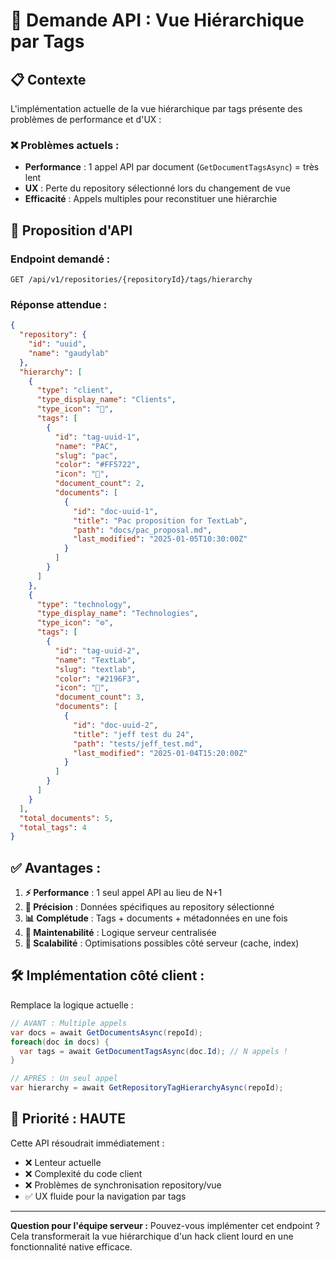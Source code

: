 # 🎯 Demande API : Vue Hiérarchique par Tags

## 📋 Contexte

L'implémentation actuelle de la vue hiérarchique par tags présente des problèmes de performance et d'UX :

### ❌ Problèmes actuels :
- **Performance** : 1 appel API par document (`GetDocumentTagsAsync`) = très lent
- **UX** : Perte du repository sélectionné lors du changement de vue
- **Efficacité** : Appels multiples pour reconstituer une hiérarchie

## 🎯 Proposition d'API

### Endpoint demandé :
```
GET /api/v1/repositories/{repositoryId}/tags/hierarchy
```

### Réponse attendue :
```json
{
  "repository": {
    "id": "uuid",
    "name": "gaudylab"
  },
  "hierarchy": [
    {
      "type": "client",
      "type_display_name": "Clients",
      "type_icon": "🏢",
      "tags": [
        {
          "id": "tag-uuid-1",
          "name": "PAC",
          "slug": "pac",
          "color": "#FF5722",
          "icon": "🏢",
          "document_count": 2,
          "documents": [
            {
              "id": "doc-uuid-1",
              "title": "Pac proposition for TextLab",
              "path": "docs/pac_proposal.md",
              "last_modified": "2025-01-05T10:30:00Z"
            }
          ]
        }
      ]
    },
    {
      "type": "technology",
      "type_display_name": "Technologies",
      "type_icon": "⚙️",
      "tags": [
        {
          "id": "tag-uuid-2", 
          "name": "TextLab",
          "slug": "textlab",
          "color": "#2196F3",
          "icon": "📝",
          "document_count": 3,
          "documents": [
            {
              "id": "doc-uuid-2",
              "title": "jeff test du 24",
              "path": "tests/jeff_test.md",
              "last_modified": "2025-01-04T15:20:00Z"
            }
          ]
        }
      ]
    }
  ],
  "total_documents": 5,
  "total_tags": 4
}
```

## ✅ Avantages :

1. **⚡ Performance** : 1 seul appel API au lieu de N+1
2. **🎯 Précision** : Données spécifiques au repository sélectionné
3. **📊 Complétude** : Tags + documents + métadonnées en une fois
4. **🔧 Maintenabilité** : Logique serveur centralisée
5. **🚀 Scalabilité** : Optimisations possibles côté serveur (cache, index)

## 🛠️ Implémentation côté client :

Remplace la logique actuelle :
```csharp
// AVANT : Multiple appels
var docs = await GetDocumentsAsync(repoId);
foreach(doc in docs) {
  var tags = await GetDocumentTagsAsync(doc.Id); // N appels !
}

// APRÈS : Un seul appel
var hierarchy = await GetRepositoryTagHierarchyAsync(repoId);
```

## 🎯 Priorité : **HAUTE**

Cette API résoudrait immédiatement :
- ❌ Lenteur actuelle 
- ❌ Complexité du code client
- ❌ Problèmes de synchronisation repository/vue
- ✅ UX fluide pour la navigation par tags

---

**Question pour l'équipe serveur :** 
Pouvez-vous implémenter cet endpoint ? Cela transformerait la vue hiérarchique d'un hack client lourd en une fonctionnalité native efficace.